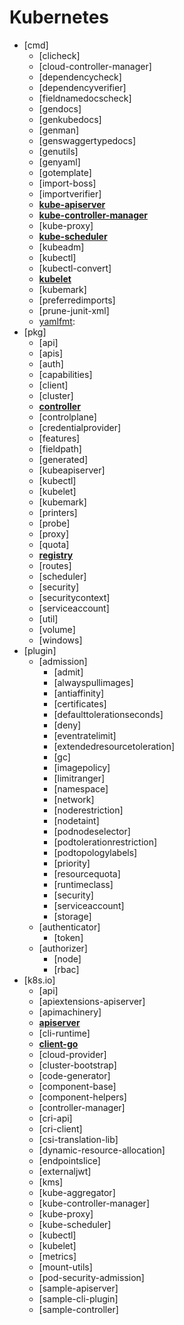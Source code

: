 # Kubernetes

+ [cmd]
  - [clicheck]
  - [cloud-controller-manager]
  - [dependencycheck]
  - [dependencyverifier]
  - [fieldnamedocscheck]
  - [gendocs]
  - [genkubedocs]
  - [genman]
  - [genswaggertypedocs]
  - [genutils]
  - [genyaml]
  - [gotemplate]
  - [import-boss]
  - [importverifier]
  - [**kube-apiserver**]()
  - [**kube-controller-manager**]()
  - [kube-proxy]
  - [**kube-scheduler**]()
  - [kubeadm]
  - [kubectl]
  - [kubectl-convert]
  - [**kubelet**]()
  - [kubemark]
  - [preferredimports]
  - [prune-junit-xml]
  - [yamlfmt]():
+ [pkg]
  - [api]
  - [apis]
  - [auth]
  - [capabilities]
  - [client]
  - [cluster]
  - [**controller**]()
  - [controlplane]
  - [credentialprovider]
  - [features]
  - [fieldpath]
  - [generated]
  - [kubeapiserver]
  - [kubectl]
  - [kubelet]
  - [kubemark]
  - [printers]
  - [probe]
  - [proxy]
  - [quota]
  - [**registry**]()
  - [routes]
  - [scheduler]
  - [security]
  - [securitycontext]
  - [serviceaccount]
  - [util]
  - [volume]
  - [windows]
+ [plugin]
  - [admission]
    * [admit]
    * [alwayspullimages]
    * [antiaffinity]
    * [certificates]
    * [defaulttolerationseconds]
    * [deny]
    * [eventratelimit]
    * [extendedresourcetoleration]
    * [gc]
    * [imagepolicy]
    * [limitranger]
    * [namespace]
    * [network]
    * [noderestriction]
    * [nodetaint]
    * [podnodeselector]
    * [podtolerationrestriction]
    * [podtopologylabels]
    * [priority]
    * [resourcequota]
    * [runtimeclass]
    * [security]
    * [serviceaccount]
    * [storage]
  - [authenticator]
    * [token]
  - [authorizer]
    * [node]
    * [rbac]
+ [k8s.io]
  - [api]
  - [apiextensions-apiserver]
  - [apimachinery]
  - [**apiserver**]()
  - [cli-runtime]
  - [**client-go**]()
  - [cloud-provider]
  - [cluster-bootstrap]
  - [code-generator]
  - [component-base]
  - [component-helpers]
  - [controller-manager]
  - [cri-api]
  - [cri-client]
  - [csi-translation-lib]
  - [dynamic-resource-allocation]
  - [endpointslice]
  - [externaljwt]
  - [kms]
  - [kube-aggregator]
  - [kube-controller-manager]
  - [kube-proxy]
  - [kube-scheduler]
  - [kubectl]
  - [kubelet]
  - [metrics]
  - [mount-utils]
  - [pod-security-admission]
  - [sample-apiserver]
  - [sample-cli-plugin]
  - [sample-controller]
